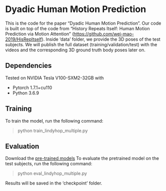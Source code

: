 # Dyadic Human Motion Prediction

This is the code for the paper “Dyadic Human Motion Prediction”. Our code is built on top of the code from “History Repeats Itself: Human Motion Prediction via Motion Attention” (https://github.com/wei-mao-2019/HisRepItself). Inside ‘data’ folder, we provide the 3D poses of the test subjects. We will publish the full dataset (training/validation/test) with the videos and the corresponding 3D ground truth body poses later on.

## Dependencies
Tested on NVIDIA Tesla V100-SXM2-32GB with
- Pytorch 1.7.1+cu110
- Python 3.6.9

## Training
To train the model, run the following command:
>python train_lindyhop_multiple.py

## Evaluation
Download the [pre-trained models](https://drive.google.com/drive/folders/1yASlB16LMQFviFVZUMa7FtH2tb5kdsF0?usp=sharing)
To evaluate the pretrained model on the test subjects, run the following command:
>python eval_lindyhop_multiple.py

Results will be saved in the ‘checkpoint’ folder.
